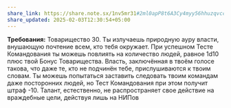```yaml
---
share_link: https://share.note.sx/1nv5mr31#2ml0apP8t6A3Cy4myy56hhuzqvccauXiiByTyCuXD+M
share_updated: 2025-02-03T12:30:54+05:00
---
```

**Требования:** Товарищество 30.
Ты излучаешь природную ауру власти, внушающую почтение всем, кто тебя окружает. При успешном Тесте Командования ты можешь повлиять на количество людей, равное 1d10 плюс твой Бонус Товарищества. Власть, заключённая в твоём голосе такова, что даже те, кто не подчинён тебе, прислушиваются к твоим словам. Ты можешь попытаться заставить следовать твоим командам даже посторонних людей, но Тест Командования при этом получит штраф -10. Талант, естественно, не распространяет свое действие на враждебные цели, действуя лишь на НИПов